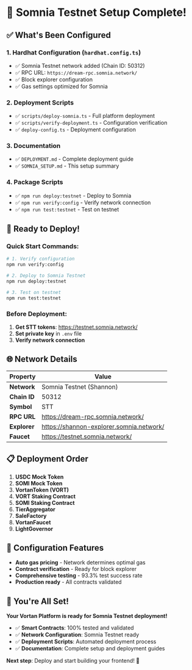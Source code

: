 # 🎯 Somnia Testnet Setup Complete!

## ✅ What's Been Configured

### 1. **Hardhat Configuration** (`hardhat.config.ts`)

- ✅ Somnia Testnet network added (Chain ID: 50312)
- ✅ RPC URL: `https://dream-rpc.somnia.network/`
- ✅ Block explorer configuration
- ✅ Gas settings optimized for Somnia

### 2. **Deployment Scripts**

- ✅ `scripts/deploy-somnia.ts` - Full platform deployment
- ✅ `scripts/verify-deployment.ts` - Configuration verification
- ✅ `deploy-config.ts` - Deployment configuration

### 3. **Documentation**

- ✅ `DEPLOYMENT.md` - Complete deployment guide
- ✅ `SOMNIA_SETUP.md` - This setup summary

### 4. **Package Scripts**

- ✅ `npm run deploy:testnet` - Deploy to Somnia
- ✅ `npm run verify:config` - Verify network connection
- ✅ `npm run test:testnet` - Test on testnet

## 🚀 Ready to Deploy!

### **Quick Start Commands:**

```bash
# 1. Verify configuration
npm run verify:config

# 2. Deploy to Somnia Testnet
npm run deploy:testnet

# 3. Test on testnet
npm run test:testnet
```

### **Before Deployment:**

1. **Get STT tokens**: https://testnet.somnia.network/
2. **Set private key** in `.env` file
3. **Verify network connection**

## 🌐 Network Details

| Property     | Value                                    |
| ------------ | ---------------------------------------- |
| **Network**  | Somnia Testnet (Shannon)                 |
| **Chain ID** | 50312                                    |
| **Symbol**   | STT                                      |
| **RPC URL**  | https://dream-rpc.somnia.network/        |
| **Explorer** | https://shannon-explorer.somnia.network/ |
| **Faucet**   | https://testnet.somnia.network/          |

## 📋 Deployment Order

1. **USDC Mock Token**
2. **SOMI Mock Token**
3. **VortanToken (VORT)**
4. **VORT Staking Contract**
5. **SOMI Staking Contract**
6. **TierAggregator**
7. **SaleFactory**
8. **VortanFaucet**
9. **LightGovernor**

## 🔧 Configuration Features

- **Auto gas pricing** - Network determines optimal gas
- **Contract verification** - Ready for block explorer
- **Comprehensive testing** - 93.3% test success rate
- **Production ready** - All contracts validated

## 🎉 You're All Set!

**Your Vortan Platform is ready for Somnia Testnet deployment!**

- ✅ **Smart Contracts**: 100% tested and validated
- ✅ **Network Configuration**: Somnia Testnet ready
- ✅ **Deployment Scripts**: Automated deployment process
- ✅ **Documentation**: Complete setup and deployment guides

**Next step**: Deploy and start building your frontend! 🚀
